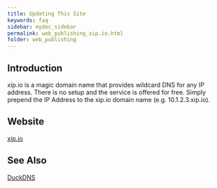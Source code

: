 ```yaml
---
title: Updating This Site
keywords: faq
sidebar: mydoc_sidebar
permalink: web_publishing_xip.io.html
folder: web_publishing
---
```


## Introduction
xip.io is a magic domain name that provides wildcard DNS for any IP address. There is no setup and the service is offered for free. Simply prepend the IP Address to the xip.io domain name (e.g. 10.1.2.3.xip.io).

## Website
[xip.io](http://xip.io/)

## See Also

[DuckDNS](https://duckdns.org/)

